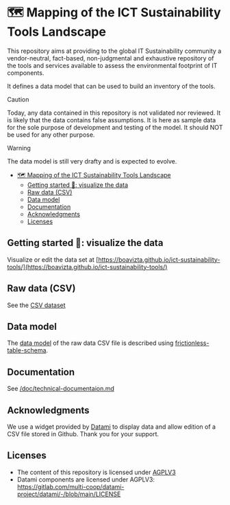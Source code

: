 # 🗺️ Mapping of the ICT Sustainability Tools Landscape

This repository aims at providing to the global IT Sustainability community a vendor-neutral, fact-based, non-judgmental and exhaustive repository of the tools and services available to assess the environmental footprint of IT components.

It defines a data model that can be used to build an inventory of the tools.

> [!CAUTION]
> Today, any data contained in this repository is not validated nor reviewed. It is likely that the data contains false assumptions. It is here as sample data for the sole purpose of development and testing of the model. It should NOT be used for any other purpose.

> [!WARNING]
> The data model is still very drafty and is expected to evolve.

- [🗺️ Mapping of the ICT Sustainability Tools Landscape](#️-mapping-of-the-ict-sustainability-tools-landscape)
  - [Getting started 🚀: visualize the data](#getting-started--visualize-the-data)
  - [Raw data (CSV)](#raw-data-csv)
  - [Data model](#data-model)
  - [Documentation](#documentation)
  - [Acknowledgments](#acknowledgments)
  - [Licenses](#licenses)

## Getting started 🚀: visualize the data

Visualize or edit the data set at [https://boavizta.github.io/ict-sustainability-tools/](https://boavizta.github.io/ict-sustainability-tools/)

## Raw data (CSV)

See the [CSV dataset](ictst/data/tools.csv)

## Data model

The [data model](ictst/model/tools.frictionless-table-schema.json) of the raw data CSV file is described using [frictionless-table-schema](https://specs.frictionlessdata.io//table-schema/).

## Documentation

See [/doc/technical-documentaion.md](/doc/technical-documentation.md)

## Acknowledgments

We use a widget provided by [Datami](https://datami-docs.multi.coop/?locale=en) to display data and allow edition of a CSV file stored in Github. Thank you for your support.

## Licenses

- The content of this repository is licensed under [AGPLV3](/LICENSE)
- Datami components are licensed under AGPLV3: <https://gitlab.com/multi-coop/datami-project/datami/-/blob/main/LICENSE>
